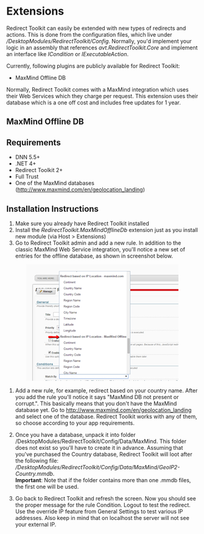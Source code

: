 # Extensions

Redirect Toolkit can easily be extended with new types of redirects and actions. This is done from the configuration files, which live under */DesktopModules/RedirectToolkit/Config*. Normally, you'd implement your logic in an assembly that references *avt.RedirectToolkit.Core* and implement an interface like *ICondition* or *IExecutableAction*.

Currently, following plugins are publicly available for Redirect Toolkit:

* MaxMind Offline DB

Normally, Redirect Toolkit comes with a MaxMind integration which uses their Web Services which they charge per request. This extension uses their database which is a one off cost and includes free updates for 1 year.

## MaxMind Offline DB

## Requirements

* DNN 5.5+
* .NET 4+
* Redirect Toolkit 2+
* Full Trust
* One of the MaxMind databases (http://www.maxmind.com/en/geolocation_landing)

## Installation Instructions

1. Make sure you already have Redirect Toolkit installed
2. Install the *RedirectToolkit.MaxMindOfflineDb* extension just as you install new module (via Host > Extensions)
3. Go to Redirect Toolkit admin and add a new rule. In addition to the classic MaxMind Web Service integration, you'll notice a new set of entries for the offline database, as shown in screenshot below.

<div style="text-align:center">

![](assets/redirect-toolkit-maxmind-db.png)

</div>

1. Add a new rule, for example, redirect based on your country name. After you add the rule you'll notice it says "MaxMind DB not present or corrupt.". This basically means that you don't have the MaxMind database yet. Go to http://www.maxmind.com/en/geolocation_landing and select one of the database. Redirect Toolkit works with any of them, so choose according to your app requirements.

2. Once you have a database, unpack it into folder /DesktopModules/RedirectToolkit/Config/Data/MaxMind. This folder does not exist so you'll have to create it in advance. Assuming that you've purchased the Country database, Redirect Toolkit will loot after the following file: */DesktopModules/RedirectToolkit/Config/Data/MaxMind/GeoIP2-Country.mmdb*.<br>
**Important**: Note that if the folder contains more than one .mmdb files, the first one will be used.

3. Go back to Redirect Toolkit and refresh the screen. Now you should see the proper message for the rule Condition. Logout to test the redirect. Use the override IP feature from General Settings to test various IP addresses. Also keep in mind that on localhost the server will not see your external IP.
